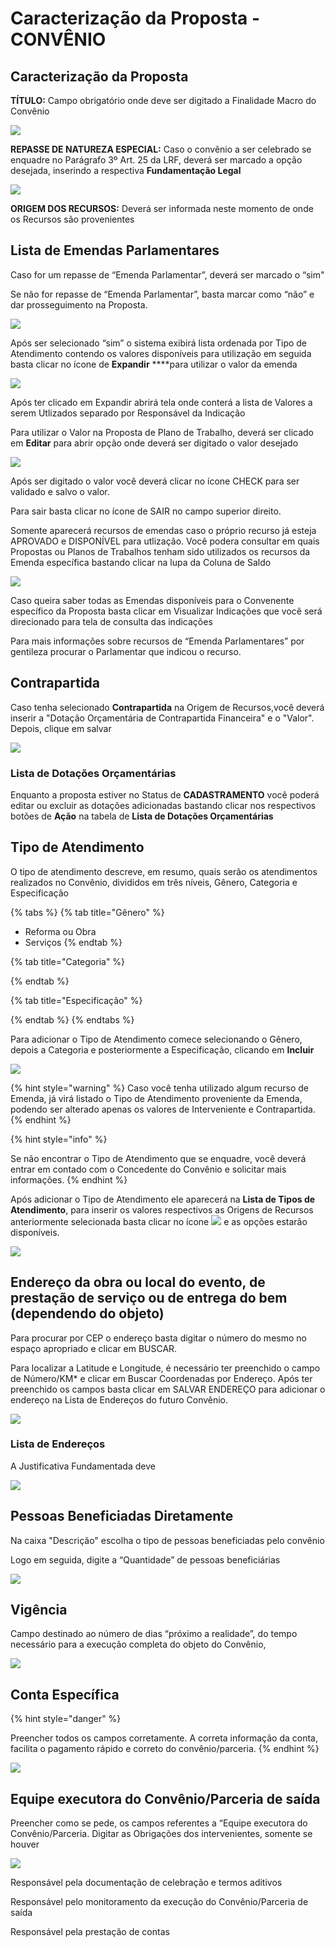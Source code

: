 # Caracterização da Proposta - CONVÊNIO

## Caracterização da Proposta

**TÍTULO:** Campo obrigatório onde deve ser digitado a Finalidade Macro do Convênio

![](../../.gitbook/assets/image%20%2847%29.png)

**REPASSE DE NATUREZA ESPECIAL:** Caso o convênio a ser celebrado se enquadre no Parágrafo 3º Art. 25 da LRF, deverá ser marcado a opção desejada, inserindo a respectiva **Fundamentação Legal**   

![](../../.gitbook/assets/image%20%2812%29.png)

**ORIGEM DOS RECURSOS:** Deverá ser informada neste momento de onde os Recursos são provenientes

## Lista de Emendas Parlamentares

Caso for um repasse de “Emenda Parlamentar”, deverá ser marcado o “sim"

Se não for repasse de “Emenda Parlamentar”, basta marcar como “não” e dar prosseguimento na Proposta.

![](../../.gitbook/assets/image%20%2844%29.png)

  
 Após ser selecionado “sim” o sistema exibirá lista ordenada por Tipo de Atendimento contendo os valores disponíveis para utilização em seguida basta clicar no ícone de   **Expandir**    ****para utilizar o valor da emenda

![](../../.gitbook/assets/image%20%2879%29.png)

Após ter clicado em Expandir abrirá tela onde conterá a lista de Valores a serem Utlizados separado por Responsável da Indicação

Para utilizar o Valor na Proposta de Plano de Trabalho, deverá ser clicado em **Editar** para abrir opção onde deverá ser digitado o valor desejado

![](../../.gitbook/assets/image.png)

Após ser digitado o valor você deverá clicar no ícone CHECK para ser validado e salvo o valor.

Para sair basta clicar no ícone de SAIR no campo superior direito.

Somente aparecerá recursos de emendas caso o próprio recurso já esteja APROVADO e DISPONÍVEL para utlização. Você podera consultar em quais Propostas ou Planos de Trabalhos tenham sido utilizados os recursos da Emenda específica bastando clicar na lupa da Coluna de Saldo

![](../../.gitbook/assets/image%20%2822%29.png)

Caso queira saber todas as Emendas disponíveis para o Convenente específico da Proposta basta clicar em Visualizar Indicações que você será direcionado para tela de consulta das indicações

Para mais informações sobre recursos de “Emenda Parlamentares” por gentileza procurar o Parlamentar que indicou o recurso.



## Contrapartida

Caso tenha selecionado **Contrapartida** na Origem de Recursos,você deverá inserir a "Dotação Orçamentária de Contrapartida Financeira" e o "Valor". Depois, clique em salvar

![](../../.gitbook/assets/image%20%2830%29.png)

### Lista de Dotações Orçamentárias

Enquanto a proposta estiver no Status de **CADASTRAMENTO** você poderá editar ou excluir as dotações adicionadas bastando clicar nos respectivos botões de **Ação** na tabela de **Lista de Dotações Orçamentárias**

## Tipo de Atendimento

O tipo de atendimento descreve, em resumo, quais serão os atendimentos realizados no Convênio, divididos em três níveis, Gênero, Categoria e Especificação

{% tabs %}
{% tab title="Gênero" %}
* Reforma ou Obra
* Serviços
{% endtab %}

{% tab title="Categoria" %}

{% endtab %}

{% tab title="Especificação" %}

{% endtab %}
{% endtabs %}

 Para adicionar o Tipo de Atendimento comece selecionando o Gênero, depois a Categoria e posteriormente a Especificação, clicando em **Incluir**

![](../../.gitbook/assets/manual_convenentes_proposta_proposta_tipo-de-atendimento.jpg)

{% hint style="warning" %}
Caso você tenha utilizado algum recurso de Emenda, já virá listado o Tipo de Atendimento proveniente da Emenda, podendo ser alterado apenas os valores de Interveniente e Contrapartida.
{% endhint %}

{% hint style="info" %}
Se não encontrar o Tipo de Atendimento que se enquadre, você deverá entrar em contado com o Concedente do Convênio e solicitar mais informações.
{% endhint %}

Após adicionar o Tipo de Atendimento ele aparecerá na **Lista de Tipos de Atendimento**, para inserir os valores respectivos as Origens de Recursos anteriormente selecionada basta clicar no ícone  ![](../../.gitbook/assets/icone_lapis.jpg) e as opções estarão disponíveis.

![](../../.gitbook/assets/image%20%2842%29.png)

## Endereço da obra ou local do evento, de prestação de serviço ou de entrega do bem \(dependendo do objeto\)

Para procurar por CEP o endereço basta digitar o número do mesmo no espaço apropriado e clicar em BUSCAR.

Para localizar a Latitude e Longitude, é necessário ter preenchido o campo de Número/KM\* e clicar em Buscar Coordenadas por Endereço. Após ter preenchido os campos basta clicar em SALVAR ENDEREÇO para adicionar o endereço na Lista de Endereços do futuro Convênio.

![](../../.gitbook/assets/image%20%2849%29.png)

### Lista de Endereços

A Justificativa Fundamentada deve

![](../../.gitbook/assets/image%20%2870%29.png)

## Pessoas Beneficiadas Diretamente

Na caixa "Descrição" escolha o tipo de pessoas beneficiadas pelo convênio

 Logo em seguida, digite a “Quantidade” de pessoas beneficiárias

![](../../.gitbook/assets/image%20%2838%29.png)

## Vigência

Campo destinado ao número de dias “próximo a realidade”, do tempo necessário para a execução completa do objeto do Convênio,

![](../../.gitbook/assets/image%20%2878%29.png)

## Conta Específica

{% hint style="danger" %}
Preencher todos os campos corretamente. A correta informação da conta, facilita o pagamento rápido e correto do convênio/parceria.
{% endhint %}

![](../../.gitbook/assets/image%20%2834%29.png)

## Equipe executora do Convênio/Parceria de saída

Preencher como se pede, os campos referentes a “Equipe executora do Convênio/Parceria. Digitar as Obrigações dos intervenientes, somente se houver

![](../../.gitbook/assets/image%20%2816%29.png)

Responsável pela documentação de celebração e termos aditivos

Responsável pelo monitoramento da execução do Convênio/Parceria de saída

Responsável pela prestação de contas

